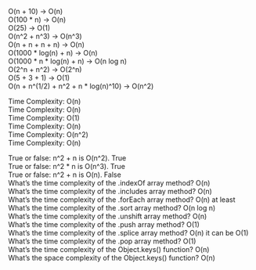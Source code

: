 O(n + 10) -> O(n)  
O(100 * n) -> O(n)  
O(25) -> O(1)  
O(n^2 + n^3) -> O(n^3)  
O(n + n + n + n) -> O(n)  
O(1000 * log(n) + n) -> O(n)  
O(1000 * n * log(n) + n) -> O(n log n)  
O(2^n + n^2) -> O(2^n)  
O(5 + 3 + 1) -> O(1)  
O(n + n^(1/2) + n^2 + n * log(n)^10) -> O(n^2)  

Time Complexity: O(n)  
Time Complexity: O(n)  
Time Complexity: O(1)  
Time Complexity: O(n)  
Time Complexity: O(n^2)  
Time Complexity: O(n)  

True or false: n^2 + n is O(n^2). True  
True or false: n^2 * n is O(n^3). True  
True or false: n^2 + n is O(n). False  
What’s the time complexity of the .indexOf array method? O(n)  
What’s the time complexity of the .includes array method? O(n)  
What’s the time complexity of the .forEach array method? O(n) at least  
What’s the time complexity of the .sort array method? O(n log n)  
What’s the time complexity of the .unshift array method? O(n)  
What’s the time complexity of the .push array method? O(1)  
What’s the time complexity of the .splice array method? O(n) it can be O(1)  
What’s the time complexity of the .pop array method? O(1)  
What’s the time complexity of the Object.keys() function? O(n)  
What’s the space complexity of the Object.keys() function? O(n)  
